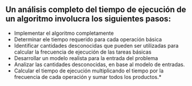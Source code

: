 
## Un análisis completo del tiempo de ejecución de un algoritmo involucra los siguientes pasos:

* Implementar el algoritmo completamente
* Determinar ele tiempo requerido para cada operación básica
* Identificar cantidades desconocidas que pueden ser utilizadas para calcular la frecuencia de ejecución de las tareas básicas
* Desarrollar un modelo realista para la entrada del problema
* Analizar las cantidades desconocidas, en base al modelo de entradas.
* Calcular el tiempo de ejecución multiplicando el tiempo por la frecuencia de cada operación y sumar todos los productos.*
